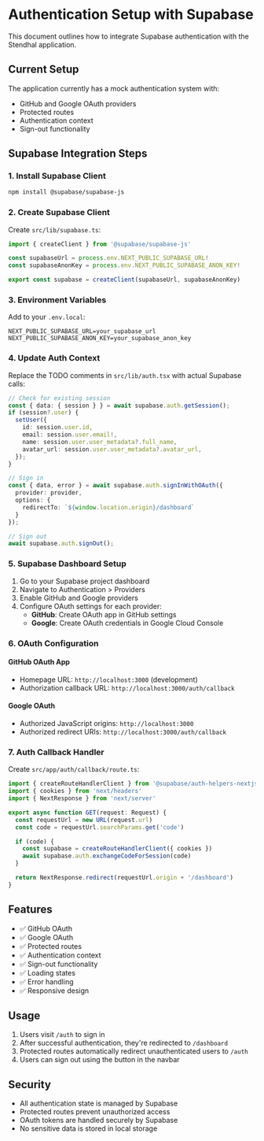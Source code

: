 # Authentication Setup with Supabase

This document outlines how to integrate Supabase authentication with the Stendhal application.

## Current Setup

The application currently has a mock authentication system with:
- GitHub and Google OAuth providers
- Protected routes
- Authentication context
- Sign-out functionality

## Supabase Integration Steps

### 1. Install Supabase Client

```bash
npm install @supabase/supabase-js
```

### 2. Create Supabase Client

Create `src/lib/supabase.ts`:

```typescript
import { createClient } from '@supabase/supabase-js'

const supabaseUrl = process.env.NEXT_PUBLIC_SUPABASE_URL!
const supabaseAnonKey = process.env.NEXT_PUBLIC_SUPABASE_ANON_KEY!

export const supabase = createClient(supabaseUrl, supabaseAnonKey)
```

### 3. Environment Variables

Add to your `.env.local`:

```
NEXT_PUBLIC_SUPABASE_URL=your_supabase_url
NEXT_PUBLIC_SUPABASE_ANON_KEY=your_supabase_anon_key
```

### 4. Update Auth Context

Replace the TODO comments in `src/lib/auth.tsx` with actual Supabase calls:

```typescript
// Check for existing session
const { data: { session } } = await supabase.auth.getSession();
if (session?.user) {
  setUser({
    id: session.user.id,
    email: session.user.email!,
    name: session.user.user_metadata?.full_name,
    avatar_url: session.user.user_metadata?.avatar_url,
  });
}

// Sign in
const { data, error } = await supabase.auth.signInWithOAuth({
  provider: provider,
  options: {
    redirectTo: `${window.location.origin}/dashboard`
  }
});

// Sign out
await supabase.auth.signOut();
```

### 5. Supabase Dashboard Setup

1. Go to your Supabase project dashboard
2. Navigate to Authentication > Providers
3. Enable GitHub and Google providers
4. Configure OAuth settings for each provider:
   - **GitHub**: Create OAuth app in GitHub settings
   - **Google**: Create OAuth credentials in Google Cloud Console

### 6. OAuth Configuration

#### GitHub OAuth App
- Homepage URL: `http://localhost:3000` (development)
- Authorization callback URL: `http://localhost:3000/auth/callback`

#### Google OAuth
- Authorized JavaScript origins: `http://localhost:3000`
- Authorized redirect URIs: `http://localhost:3000/auth/callback`

### 7. Auth Callback Handler

Create `src/app/auth/callback/route.ts`:

```typescript
import { createRouteHandlerClient } from '@supabase/auth-helpers-nextjs'
import { cookies } from 'next/headers'
import { NextResponse } from 'next/server'

export async function GET(request: Request) {
  const requestUrl = new URL(request.url)
  const code = requestUrl.searchParams.get('code')

  if (code) {
    const supabase = createRouteHandlerClient({ cookies })
    await supabase.auth.exchangeCodeForSession(code)
  }

  return NextResponse.redirect(requestUrl.origin + '/dashboard')
}
```

## Features

- ✅ GitHub OAuth
- ✅ Google OAuth  
- ✅ Protected routes
- ✅ Authentication context
- ✅ Sign-out functionality
- ✅ Loading states
- ✅ Error handling
- ✅ Responsive design

## Usage

1. Users visit `/auth` to sign in
2. After successful authentication, they're redirected to `/dashboard`
3. Protected routes automatically redirect unauthenticated users to `/auth`
4. Users can sign out using the button in the navbar

## Security

- All authentication state is managed by Supabase
- Protected routes prevent unauthorized access
- OAuth tokens are handled securely by Supabase
- No sensitive data is stored in local storage 
